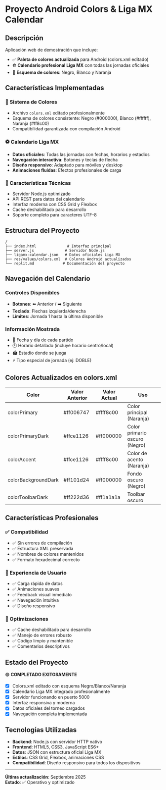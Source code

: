 # Proyecto Android Colors & Liga MX Calendar

## Descripción
Aplicación web de demostración que incluye:
- ✅ **Paleta de colores actualizada** para Android (colors.xml editado)  
- ⚽ **Calendario profesional Liga MX** con todas las jornadas oficiales
- 🎨 **Esquema de colores**: Negro, Blanco y Naranja

## Características Implementadas

### 🎨 Sistema de Colores
- Archivo `colors.xml` editado profesionalmente
- Esquema de colores consistente: Negro (#000000), Blanco (#ffffff), Naranja (#ff8c00)
- Compatibilidad garantizada con compilación Android

### ⚽ Calendario Liga MX
- **Datos oficiales**: Todas las jornadas con fechas, horarios y estadios
- **Navegación interactiva**: Botones y teclas de flecha
- **Diseño responsivo**: Adaptado para móviles y desktop
- **Animaciones fluidas**: Efectos profesionales de carga

### 🚀 Características Técnicas
- Servidor Node.js optimizado
- API REST para datos del calendario
- Interfaz moderna con CSS Grid y Flexbox
- Cache deshabilitado para desarrollo
- Soporte completo para caracteres UTF-8

## Estructura del Proyecto

```
/
├── index.html              # Interfaz principal
├── server.js              # Servidor Node.js
├── ligamx-calendar.json   # Datos oficiales Liga MX
├── res/values/colors.xml  # Colores Android actualizados
└── replit.md             # Documentación del proyecto
```

## Navegación del Calendario

### Controles Disponibles
- **Botones**: ⬅️ Anterior / ➡️ Siguiente
- **Teclado**: Flechas izquierda/derecha
- **Límites**: Jornada 1 hasta la última disponible

### Información Mostrada
- 📅 Fecha y día de cada partido
- 🕐 Horario detallado (incluye horario centro/local)
- 🏟️ Estadio donde se juega
- ⚡ Tipo especial de jornada (ej: DOBLE)

## Colores Actualizados en colors.xml

| Color | Valor Anterior | Valor Actual | Uso |
|-------|---------------|--------------|-----|
| colorPrimary | #ff006747 | #ffff8c00 | Color principal (Naranja) |
| colorPrimaryDark | #ffce1126 | #ff000000 | Color primario oscuro (Negro) |
| colorAccent | #ffce1126 | #ffff8c00 | Color de acento (Naranja) |
| colorBackgroundDark | #ff101d24 | #ff000000 | Fondo oscuro (Negro) |
| colorToolbarDark | #ff222d36 | #ff1a1a1a | Toolbar oscuro |

## Características Profesionales

### ✅ Compatibilidad
- ✅ Sin errores de compilación
- ✅ Estructura XML preservada
- ✅ Nombres de colores mantenidos
- ✅ Formato hexadecimal correcto

### 🎯 Experiencia de Usuario
- ✅ Carga rápida de datos
- ✅ Animaciones suaves
- ✅ Feedback visual inmediato
- ✅ Navegación intuitiva
- ✅ Diseño responsivo

### 🔧 Optimizaciones
- ✅ Cache deshabilitado para desarrollo
- ✅ Manejo de errores robusto
- ✅ Código limpio y mantenible
- ✅ Comentarios descriptivos

## Estado del Proyecto
🟢 **COMPLETADO EXITOSAMENTE**

- [x] Colors.xml editado con esquema Negro/Blanco/Naranja
- [x] Calendario Liga MX integrado profesionalmente
- [x] Servidor funcionando en puerto 5000
- [x] Interfaz responsiva y moderna
- [x] Datos oficiales del torneo cargados
- [x] Navegación completa implementada

## Tecnologías Utilizadas
- **Backend**: Node.js con servidor HTTP nativo
- **Frontend**: HTML5, CSS3, JavaScript ES6+
- **Datos**: JSON con estructura oficial Liga MX
- **Estilos**: CSS Grid, Flexbox, animaciones CSS
- **Compatibilidad**: Diseño responsivo para todos los dispositivos

---
**Última actualización**: Septiembre 2025  
**Estado**: ✅ Operativo y optimizado